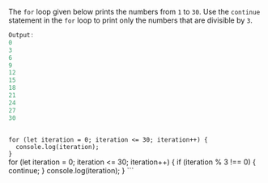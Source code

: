 The `for` loop given below
prints the numbers from `1` to `30`.
Use the `continue` statement
in the `for` loop to print
only the numbers
that are divisible by `3`.

```js
Output:
0
3
6
9
12
15
18
21
24
27
30
```

<codeblock language="javascript" type="exercise" testMode="fixedInput">
<code>
for (let iteration = 0; iteration <= 30; iteration++) {
  console.log(iteration);
}
</code>

<solution>
for (let iteration = 0; iteration <= 30; iteration++) {
  if (iteration % 3 !== 0) {
    continue;
  }
  console.log(iteration);
}
</solution>
</codeblock>
```
